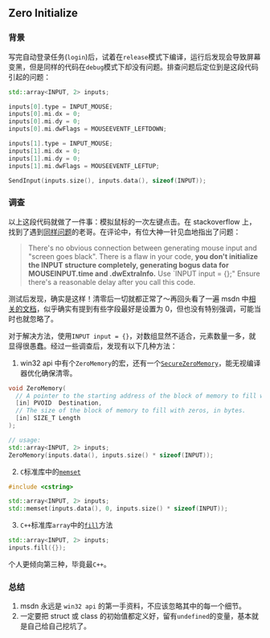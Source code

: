 ## Zero Initialize

### 背景

写完自动登录任务(`login`)后，试着在`release`模式下编译，运行后发现会导致屏幕变黑，但是同样的代码在`debug`模式下却没有问题。排查问题后定位到是这段代码引起的问题：

```c++
std::array<INPUT, 2> inputs;

inputs[0].type = INPUT_MOUSE;
inputs[0].mi.dx = 0;
inputs[0].mi.dy = 0;
inputs[0].mi.dwFlags = MOUSEEVENTF_LEFTDOWN;

inputs[1].type = INPUT_MOUSE;
inputs[1].mi.dx = 0;
inputs[1].mi.dy = 0;
inputs[1].mi.dwFlags = MOUSEEVENTF_LEFTUP;

SendInput(inputs.size(), inputs.data(), sizeof(INPUT));
```

### 调查

以上这段代码就做了一件事：模拟鼠标的一次左键点击。在 stackoverflow 上，找到了遇到[同样问题](https://stackoverflow.com/questions/17315672/screen-goes-black-when-i-use-sendinput-to-send-mouse-cursor-positions)的老哥。在评论中，有位大神一针见血地指出了问题：

> There's no obvious connection between generating mouse input and "screen goes black". There is a flaw in your code, **you don't initialize the INPUT structure completely, generating bogus data for MOUSEINPUT.time and .dwExtraInfo.** Use `INPUT input = {};" Ensure there's a reasonable delay after you call this code.

测试后发现，确实是这样！清零后一切就都正常了～再回头看了一遍 msdn 中[相关的文档](https://docs.microsoft.com/en-us/windows/win32/api/winuser/ns-winuser-mouseinput)，似乎确实有提到有些字段最好是设置为 0，但也没有特别强调，可能当时也就忽略了。

对于解决方法，使用`INPUT input = {}`，对数组显然不适合，元素数量一多，就显得很愚蠢。经过一些调查后，发现有以下几种方法：

1.  win32 api 中有个`ZeroMemory`的宏，还有一个[`SecureZeroMemory`](<https://docs.microsoft.com/en-us/previous-versions/windows/desktop/legacy/aa366877(v=vs.85)>)，能无视编译器优化确保清零。

```c++
void ZeroMemory(
  // A pointer to the starting address of the block of memory to fill with zeros.
  [in] PVOID  Destination,
  // The size of the block of memory to fill with zeros, in bytes.
  [in] SIZE_T Length
);

// usage:
std::array<INPUT, 2> inputs;
ZeroMemory(inputs.data(), inputs.size() * sizeof(INPUT));
```

2.  `C`标准库中的[`memset`](https://en.cppreference.com/w/cpp/string/byte/memset)

```c++
#include <cstring>

std::array<INPUT, 2> inputs;
std::memset(inputs.data(), 0, inputs.size() * sizeof(INPUT));
```

3.  `C++`标准库`array`中的[`fill`](https://en.cppreference.com/w/cpp/container/array/fill)方法

```c++
std::array<INPUT, 2> inputs;
inputs.fill({});
```

个人更倾向第三种，毕竟最`C++`。

### 总结

1. msdn 永远是 `win32 api` 的第一手资料，不应该忽略其中的每一个细节。
2. 一定要把 struct 或 class 的初始值都定义好，留有`undefined`的变量，基本就是自己给自己挖坑了。
